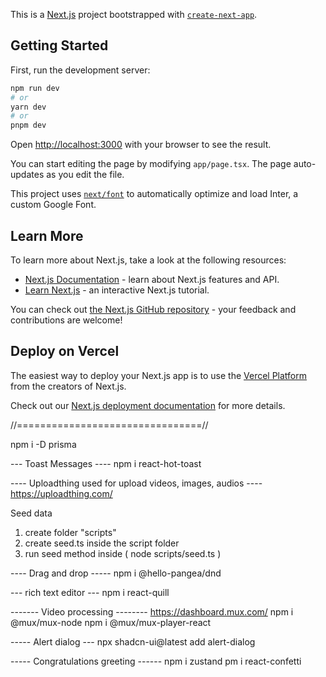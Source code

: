 This is a [Next.js](https://nextjs.org/) project bootstrapped with [`create-next-app`](https://github.com/vercel/next.js/tree/canary/packages/create-next-app).

## Getting Started

First, run the development server:

```bash
npm run dev
# or
yarn dev
# or
pnpm dev
```

Open [http://localhost:3000](http://localhost:3000) with your browser to see the result.

You can start editing the page by modifying `app/page.tsx`. The page auto-updates as you edit the file.

This project uses [`next/font`](https://nextjs.org/docs/basic-features/font-optimization) to automatically optimize and load Inter, a custom Google Font.

## Learn More

To learn more about Next.js, take a look at the following resources:

- [Next.js Documentation](https://nextjs.org/docs) - learn about Next.js features and API.
- [Learn Next.js](https://nextjs.org/learn) - an interactive Next.js tutorial.

You can check out [the Next.js GitHub repository](https://github.com/vercel/next.js/) - your feedback and contributions are welcome!

## Deploy on Vercel

The easiest way to deploy your Next.js app is to use the [Vercel Platform](https://vercel.com/new?utm_medium=default-template&filter=next.js&utm_source=create-next-app&utm_campaign=create-next-app-readme) from the creators of Next.js.

Check out our [Next.js deployment documentation](https://nextjs.org/docs/deployment) for more details.

//================================//

npm i -D prisma

--- Toast Messages ----
npm i react-hot-toast

---- Uploadthing used for upload videos, images, audios ----
https://uploadthing.com/

Seed data

1. create folder "scripts"
2. create seed.ts inside the script folder
3. run seed method inside ( node scripts/seed.ts )

---- Drag and drop -----
npm i @hello-pangea/dnd

--- rich text editor ---
npm i react-quill

------- Video processing --------
https://dashboard.mux.com/
npm i @mux/mux-node
npm i @mux/mux-player-react

----- Alert dialog ---
npx shadcn-ui@latest add alert-dialog

----- Congratulations greeting ------
npm i zustand
pm i react-confetti
